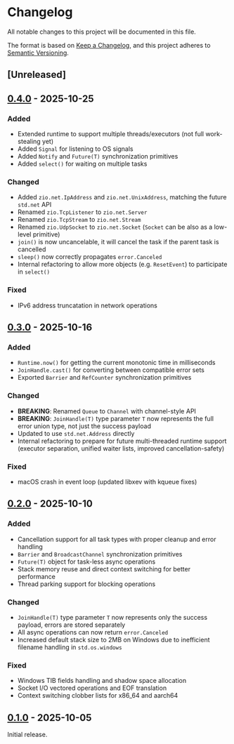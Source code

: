 # Changelog

All notable changes to this project will be documented in this file.

The format is based on [Keep a Changelog](https://keepachangelog.com/en/1.1.0/),
and this project adheres to [Semantic Versioning](https://semver.org/spec/v2.0.0.html).

## [Unreleased]

## [0.4.0] - 2025-10-25

### Added

- Extended runtime to support multiple threads/executors (not full work-stealing yet)
- Added `Signal` for listening to OS signals
- Added `Notify` and `Future(T)` synchronization primitives
- Added `select()` for waiting on multiple tasks

### Changed

- Added `zio.net.IpAddress` and `zio.net.UnixAddress`, matching the future `std.net` API
- Renamed `zio.TcpListener` to `zio.net.Server`
- Renamed `zio.TcpStream` to `zio.net.Stream`
- Renamed `zio.UdpSocket` to `zio.net.Socket` (`Socket` can be also as a low-level primitive)
- `join()` is now uncancelable, it will cancel the task if the parent task is cancelled
- `sleep()` now correctly propagates `error.Canceled`
- Internal refactoring to allow more objects (e.g. `ResetEvent`) to participate in `select()`

### Fixed

- IPv6 address truncatation in network operations

## [0.3.0] - 2025-10-16

### Added

- `Runtime.now()` for getting the current monotonic time in milliseconds
- `JoinHandle.cast()` for converting between compatible error sets
- Exported `Barrier` and `RefCounter` synchronization primitives

### Changed

- **BREAKING**: Renamed `Queue` to `Channel` with channel-style API
- **BREAKING**: `JoinHandle(T)` type parameter `T` now represents the full error union type, not just the success payload
- Updated to use `std.net.Address` directly
- Internal refactoring to prepare for future multi-threaded runtime support (executor separation, unified waiter lists, improved cancellation-safety)

### Fixed

- macOS crash in event loop (updated libxev with kqueue fixes)

## [0.2.0] - 2025-10-10

### Added

- Cancellation support for all task types with proper cleanup and error handling
- `Barrier` and `BroadcastChannel` synchronization primitives
- `Future(T)` object for task-less async operations
- Stack memory reuse and direct context switching for better performance
- Thread parking support for blocking operations

### Changed

- `JoinHandle(T)` type parameter `T` now represents only the success payload, errors are stored separately
- All async operations can now return `error.Canceled`
- Increased default stack size to 2MB on Windows due to inefficient filename handling in `std.os.windows`

### Fixed

- Windows TIB fields handling and shadow space allocation
- Socket I/O vectored operations and EOF translation
- Context switching clobber lists for x86_64 and aarch64

## [0.1.0] - 2025-10-05

Initial release.

[0.4.0]: https://github.com/lalinsky/zio/releases/tag/v0.4.0
[0.3.0]: https://github.com/lalinsky/zio/releases/tag/v0.3.0
[0.2.0]: https://github.com/lalinsky/zio/releases/tag/v0.2.0
[0.1.0]: https://github.com/lalinsky/zio/releases/tag/v0.1.0
